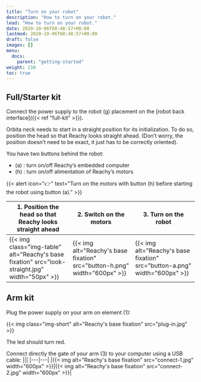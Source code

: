 ```yaml
---
title: "Turn on your robot"
description: "How to turn on your robot."
lead: "How to turn on your robot."
date: 2020-10-06T08:48:57+00:00
lastmod: 2020-10-06T08:48:57+00:00
draft: false
images: []
menu:
  docs:
    parent: "getting-started"
weight: 210
toc: true
---
```


## Full/Starter kit

Connect the power supply to the robot (g) placement on the [robot back interface]({{< ref "full-kit" >}}).  

Orbita neck needs to start in a straight position for its initialization. To do so, position the head so that Reachy looks straight ahead. (Don’t worry, the position doesn’t need to be exact, it just has to be correctly oriented).  

You have two buttons behind the robot:
- (a) : turn on/off Reachy’s embedded computer
- (h) : turn on/off alimentation of Reachy’s motors

{{< alert icon="👉" text="Turn on the motors with button (h) before starting the robot using button (a)." >}}

| 1. Position the head so that Reachy looks straight ahead | 2. Switch on the motors | 3. Turn on the robot |
| -------|-------------|----------|
|{{< img class="img-table" alt="Reachy's base fixation" src="look-straight.jpg" width="50px" >}}|{{< img alt="Reachy's base fixation" src="button-h.png" width="600px" >}}|{{< img alt="Reachy's base fixation" src="button-a.png" width="600px" >}}|


## Arm kit

Plug the power supply on your arm on element (1):

{{< img class="img-short" alt="Reachy's base fixation" src="plug-in.jpg" >}}

The led should turn red.  

Connect directly the gate of your arm (3) to your computer using a USB cable:
|||
|---|---|
|{{< img alt="Reachy's base fixation" src="connect-1.jpg" width="600px" >}}|{{< img alt="Reachy's base fixation" src="connect-2.jpg" width="600px" >}}|